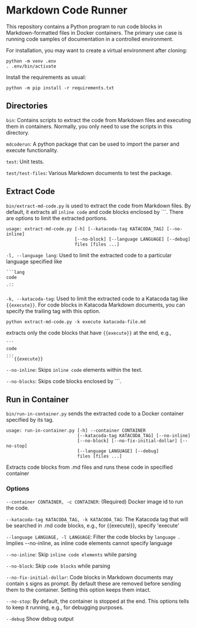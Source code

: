 # Markdown Code Runner

This repository contains a Python program to run code blocks in Markdown-formatted
files in Docker containers. The primary use case is running code samples of 
documentation in a controlled environment.

For installation, you may want to create a virtual environment after cloning:

```
python -m venv .env
. .env/bin/activate
```

Install the requirements as usual:

```
python -m pip install -r requirements.txt
```
## Directories

`bin`: Contains scripts to extract the code from Markdown files and executing
them in containers. Normally, you only need to use the scripts in this directory.

`mdcoderun`: A python package that can be used to import the parser and execute functionality.

`test`: Unit tests.

`test/test-files`: Various Markdown documents to test the package.

## Extract Code

`bin/extract-md-code.py` is used to extract the code from Markdown files. By
default, it extracts all `inline code` and code blocks enclosed by ```. There
are options to limit the extracted portions.

```
usage: extract-md-code.py [-h] [--katacoda-tag KATACODA_TAG] [--no-inline]
                          [--no-block] [--language LANGUAGE] [--debug]
                          files [files ...]
```

`-l, --language lang`: Used to limit the extracted code to a particular language
specified like

````
```lang
code
 ..
```
````

`-k, --katacoda-tag`: Used to limit the extracted code to a Katacoda tag
like `{{execute}}`. For code blocks in Katacoda Markdown documents, you can
specify the trailing tag with this option. 

```
python extract-md-code.py -k execute katacoda-file.md 
```

extracts only the code blocks that have ``{{execute}}`` at the end, e.g., 

````
```
code 
...
```{{execute}}
````

`--no-inline`: Skips `inline code` elements within the text.

`--no-blocks`: Skips code blocks enclosed by ```.

## Run in Container

`bin/run-in-container.py` sends the extracted code to a Docker container specified by its tag. 

```
usage: run-in-container.py [-h] --container CONTAINER
                           [--katacoda-tag KATACODA_TAG] [--no-inline]
                           [--no-block] [--no-fix-initial-dollar] [--no-stop]
                           [--language LANGUAGE] [--debug]
                           files [files ...]
```

Extracts code blocks from .md files and runs these code in specified container

### Options

`--container CONTAINER, -c CONTAINER`: (Required) Docker image id to run the code. 

`--katacoda-tag KATACODA_TAG, -k KATACODA_TAG`: The Katacoda tag that will be
searched in .md code blocks, e.g., for {{execute}}, specify 'execute'

`--language LANGUAGE, -l LANGUAGE`: Filter the code blocks by ```language ```.
Implies --no-inline, as inline code elements cannot specify language

`--no-inline`: Skip `inline code elements` while parsing

`--no-block`: Skip ``` code blocks ``` while parsing

`--no-fix-initial-dollar`: Code blocks in Markdown documents may contain `$`
signs as prompt. By default these are removed before sending them to the
container. Setting this option keeps them intact. 

`--no-stop`:  By default, the container is stopped at the end. This options
tells to keep it running, e.g., for debugging purposes. 

`--debug`               Show debug output
